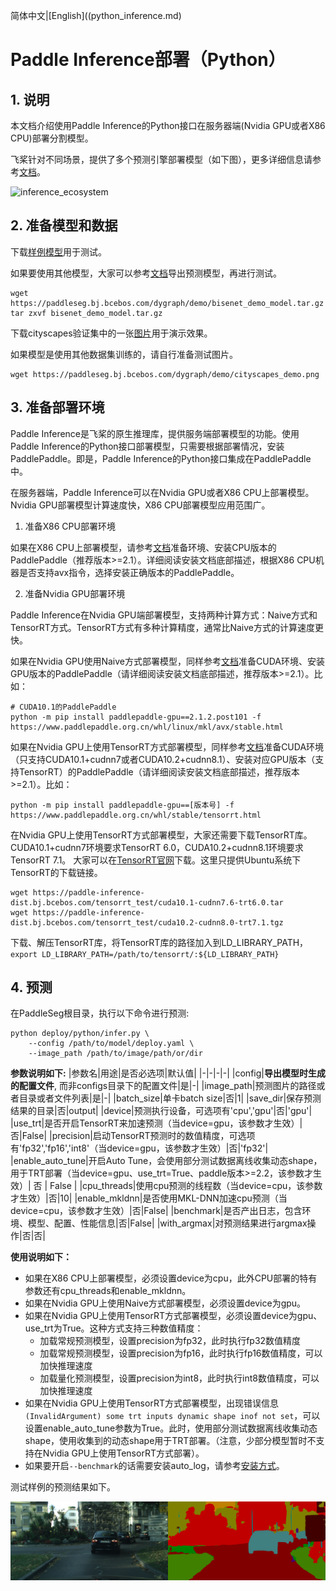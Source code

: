 简体中文|[English]((python_inference.md)
# Paddle Inference部署（Python）

## 1. 说明

本文档介绍使用Paddle Inference的Python接口在服务器端(Nvidia GPU或者X86 CPU)部署分割模型。

飞桨针对不同场景，提供了多个预测引擎部署模型（如下图），更多详细信息请参考[文档](https://paddleinference.paddlepaddle.org.cn/product_introduction/summary.html)。

![inference_ecosystem](https://user-images.githubusercontent.com/52520497/130720374-26947102-93ec-41e2-8207-38081dcc27aa.png)

## 2. 准备模型和数据

下载[样例模型](https://paddleseg.bj.bcebos.com/dygraph/demo/bisenet_demo_model.tar.gz)用于测试。

如果要使用其他模型，大家可以参考[文档](../../model_export.md)导出预测模型，再进行测试。

```shell
wget https://paddleseg.bj.bcebos.com/dygraph/demo/bisenet_demo_model.tar.gz
tar zxvf bisenet_demo_model.tar.gz
```

下载cityscapes验证集中的一张[图片](https://paddleseg.bj.bcebos.com/dygraph/demo/cityscapes_demo.png)用于演示效果。

如果模型是使用其他数据集训练的，请自行准备测试图片。

```
wget https://paddleseg.bj.bcebos.com/dygraph/demo/cityscapes_demo.png
```

## 3. 准备部署环境

Paddle Inference是飞桨的原生推理库，提供服务端部署模型的功能。使用Paddle Inference的Python接口部署模型，只需要根据部署情况，安装PaddlePaddle。即是，Paddle Inference的Python接口集成在PaddlePaddle中。

在服务器端，Paddle Inference可以在Nvidia GPU或者X86 CPU上部署模型。Nvidia GPU部署模型计算速度快，X86 CPU部署模型应用范围广。

1) 准备X86 CPU部署环境

如果在X86 CPU上部署模型，请参考[文档](https://www.paddlepaddle.org.cn/install/quick?docurl=/documentation/docs/zh/install/pip/linux-pip.html)准备环境、安装CPU版本的PaddlePaddle（推荐版本>=2.1）。详细阅读安装文档底部描述，根据X86 CPU机器是否支持avx指令，选择安装正确版本的PaddlePaddle。

2) 准备Nvidia GPU部署环境

Paddle Inference在Nvidia GPU端部署模型，支持两种计算方式：Naive方式和TensorRT方式。TensorRT方式有多种计算精度，通常比Naive方式的计算速度更快。

如果在Nvidia GPU使用Naive方式部署模型，同样参考[文档](https://www.paddlepaddle.org.cn/install/quick?docurl=/documentation/docs/zh/install/pip/linux-pip.html)准备CUDA环境、安装GPU版本的PaddlePaddle（请详细阅读安装文档底部描述，推荐版本>=2.1）。比如：

```
# CUDA10.1的PaddlePaddle
python -m pip install paddlepaddle-gpu==2.1.2.post101 -f https://www.paddlepaddle.org.cn/whl/linux/mkl/avx/stable.html
```

如果在Nvidia GPU上使用TensorRT方式部署模型，同样参考[文档](https://www.paddlepaddle.org.cn/install/quick?docurl=/documentation/docs/zh/install/pip/linux-pip.html)准备CUDA环境（只支持CUDA10.1+cudnn7或者CUDA10.2+cudnn8.1）、安装对应GPU版本（支持TensorRT）的PaddlePaddle（请详细阅读安装文档底部描述，推荐版本>=2.1）。比如：

```
python -m pip install paddlepaddle-gpu==[版本号] -f https://www.paddlepaddle.org.cn/whl/stable/tensorrt.html
```

在Nvidia GPU上使用TensorRT方式部署模型，大家还需要下载TensorRT库。
CUDA10.1+cudnn7环境要求TensorRT 6.0，CUDA10.2+cudnn8.1环境要求TensorRT 7.1。
大家可以在[TensorRT官网](https://developer.nvidia.com/tensorrt)下载。这里只提供Ubuntu系统下TensorRT的下载链接。

```
wget https://paddle-inference-dist.bj.bcebos.com/tensorrt_test/cuda10.1-cudnn7.6-trt6.0.tar
wget https://paddle-inference-dist.bj.bcebos.com/tensorrt_test/cuda10.2-cudnn8.0-trt7.1.tgz
```

下载、解压TensorRT库，将TensorRT库的路径加入到LD_LIBRARY_PATH，`export LD_LIBRARY_PATH=/path/to/tensorrt/:${LD_LIBRARY_PATH}`

## 4. 预测

在PaddleSeg根目录，执行以下命令进行预测:

```shell
python deploy/python/infer.py \
    --config /path/to/model/deploy.yaml \
    --image_path /path/to/image/path/or/dir
```

**参数说明如下:**
|参数名|用途|是否必选项|默认值|
|-|-|-|-|
|config|**导出模型时生成的配置文件**, 而非configs目录下的配置文件|是|-|
|image_path|预测图片的路径或者目录或者文件列表|是|-|
|batch_size|单卡batch size|否|1|
|save_dir|保存预测结果的目录|否|output|
|device|预测执行设备，可选项有'cpu','gpu'|否|'gpu'|
|use_trt|是否开启TensorRT来加速预测（当device=gpu，该参数才生效）|否|False|
|precision|启动TensorRT预测时的数值精度，可选项有'fp32','fp16','int8'（当device=gpu，该参数才生效）|否|'fp32'|
|enable_auto_tune|开启Auto Tune，会使用部分测试数据离线收集动态shape，用于TRT部署（当device=gpu、use_trt=True、paddle版本>=2.2，该参数才生效）| 否 | False |
|cpu_threads|使用cpu预测的线程数（当device=cpu，该参数才生效）|否|10|
|enable_mkldnn|是否使用MKL-DNN加速cpu预测（当device=cpu，该参数才生效）|否|False|
|benchmark|是否产出日志，包含环境、模型、配置、性能信息|否|False|
|with_argmax|对预测结果进行argmax操作|否|否|

**使用说明如下：**
* 如果在X86 CPU上部署模型，必须设置device为cpu，此外CPU部署的特有参数还有cpu_threads和enable_mkldnn。
* 如果在Nvidia GPU上使用Naive方式部署模型，必须设置device为gpu。
* 如果在Nvidia GPU上使用TensorRT方式部署模型，必须设置device为gpu、use_trt为True。这种方式支持三种数值精度：
    * 加载常规预测模型，设置precision为fp32，此时执行fp32数值精度
    * 加载常规预测模型，设置precision为fp16，此时执行fp16数值精度，可以加快推理速度
    * 加载量化预测模型，设置precision为int8，此时执行int8数值精度，可以加快推理速度
* 如果在Nvidia GPU上使用TensorRT方式部署模型，出现错误信息`(InvalidArgument) some trt inputs dynamic shape inof not set`，可以设置enable_auto_tune参数为True。此时，使用部分测试数据离线收集动态shape，使用收集到的动态shape用于TRT部署。（注意，少部分模型暂时不支持在Nvidia GPU上使用TensorRT方式部署）。
* 如果要开启`--benchmark`的话需要安装auto_log，请参考[安装方式](https://github.com/LDOUBLEV/AutoLog)。

测试样例的预测结果如下。

![cityscape_predict_demo.png](../../images/cityscapes_predict_demo.png)
